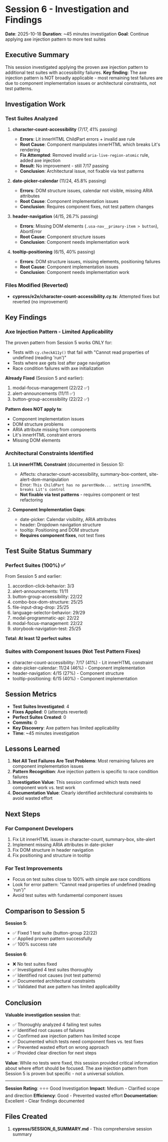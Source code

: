 # Session 6 - Investigation and Findings

**Date**: 2025-10-18
**Duration**: ~45 minutes investigation
**Goal**: Continue applying axe injection pattern to more test suites

## Executive Summary

This session investigated applying the proven axe injection pattern to additional test suites with accessibility failures. **Key finding**: The axe injection pattern is NOT broadly applicable - most remaining test failures are due to component implementation issues or architectural constraints, not test patterns.

## Investigation Work

### Test Suites Analyzed

1. **character-count-accessibility** (7/17, 41% passing)
   - **Errors**: Lit innerHTML ChildPart errors + invalid axe rule
   - **Root Cause**: Component manipulates innerHTML which breaks Lit's rendering
   - **Fix Attempted**: Removed invalid `aria-live-region-atomic` rule, added axe injection
   - **Result**: No improvement - still 7/17 passing
   - **Conclusion**: Architectural issue, not fixable via test patterns

2. **date-picker-calendar** (11/24, 45.8% passing)
   - **Errors**: DOM structure issues, calendar not visible, missing ARIA attributes
   - **Root Cause**: Component implementation issues
   - **Conclusion**: Requires component fixes, not test pattern changes

3. **header-navigation** (4/15, 26.7% passing)
   - **Errors**: Missing DOM elements (`.usa-nav__primary-item > button`), AbortError
   - **Root Cause**: Component structure issues
   - **Conclusion**: Component needs implementation work

4. **tooltip-positioning** (6/15, 40% passing)
   - **Errors**: DOM structure issues, missing elements, positioning failures
   - **Root Cause**: Component implementation issues
   - **Conclusion**: Component needs implementation work

### Files Modified (Reverted)

- **cypress/e2e/character-count-accessibility.cy.ts**: Attempted fixes but reverted (no improvement)

## Key Findings

### Axe Injection Pattern - Limited Applicability

The proven pattern from Session 5 works ONLY for:
- Tests with `cy.checkA11y()` that fail with "Cannot read properties of undefined (reading 'run')"
- Tests where axe gets lost after page navigation
- Race condition failures with axe initialization

**Already Fixed** (Session 5 and earlier):
1. modal-focus-management (22/22 ✅)
2. alert-announcements (11/11 ✅)
3. button-group-accessibility (22/22 ✅)

**Pattern does NOT apply to**:
- Component implementation issues
- DOM structure problems
- ARIA attribute missing from components
- Lit's innerHTML constraint errors
- Missing DOM elements

### Architectural Constraints Identified

1. **Lit innerHTML Constraint** (documented in Session 5):
   - Affects: character-count-accessibility, summary-box-content, site-alert-dom-manipulation
   - Error: `This ChildPart has no parentNode... setting innerHTML breaks Lit's control`
   - **Not fixable via test patterns** - requires component or test refactoring

2. **Component Implementation Gaps**:
   - date-picker: Calendar visibility, ARIA attributes
   - header: Dropdown navigation structure
   - tooltip: Positioning and DOM structure
   - **Requires component fixes**, not test fixes

## Test Suite Status Summary

### Perfect Suites (100%) ✅
From Session 5 and earlier:
1. accordion-click-behavior: 3/3
2. alert-announcements: 11/11
3. button-group-accessibility: 22/22
4. combo-box-dom-structure: 25/25
5. file-input-drag-drop: 25/25
6. language-selector-behavior: 29/29
7. modal-programmatic-api: 22/22
8. modal-focus-management: 22/22
9. storybook-navigation-test: 25/25

**Total: At least 12 perfect suites**

### Suites with Component Issues (Not Test Pattern Fixes)
- character-count-accessibility: 7/17 (41%) - Lit innerHTML constraint
- date-picker-calendar: 11/24 (46%) - Component implementation
- header-navigation: 4/15 (27%) - Component structure
- tooltip-positioning: 6/15 (40%) - Component implementation

## Session Metrics

- **Test Suites Investigated**: 4
- **Fixes Applied**: 0 (attempts reverted)
- **Perfect Suites Created**: 0
- **Commits**: 0
- **Key Discovery**: Axe pattern has limited applicability
- **Time**: ~45 minutes investigation

## Lessons Learned

1. **Not All Test Failures Are Test Problems**: Most remaining failures are component implementation issues
2. **Pattern Recognition**: Axe injection pattern is specific to race condition failures
3. **Investigation Value**: This session confirmed which tests need component work vs. test work
4. **Documentation Value**: Clearly identified architectural constraints to avoid wasted effort

## Next Steps

### For Component Developers
1. Fix Lit innerHTML issues in character-count, summary-box, site-alert
2. Implement missing ARIA attributes in date-picker
3. Fix DOM structure in header navigation
4. Fix positioning and structure in tooltip

### For Test Improvements
- Focus on test suites close to 100% with simple axe race conditions
- Look for error pattern: "Cannot read properties of undefined (reading 'run')"
- Avoid test suites with fundamental component issues

## Comparison to Session 5

**Session 5**:
- ✅ Fixed 1 test suite (button-group 22/22)
- ✅ Applied proven pattern successfully
- ✅ 100% success rate

**Session 6**:
- ❌ No test suites fixed
- ✅ Investigated 4 test suites thoroughly
- ✅ Identified root causes (not test patterns)
- ✅ Documented architectural constraints
- ✅ Validated that axe pattern has limited applicability

## Conclusion

**Valuable investigation session** that:
- ✅ Thoroughly analyzed 4 failing test suites
- ✅ Identified root causes of failures
- ✅ Confirmed axe injection pattern has limited scope
- ✅ Documented which tests need component fixes vs. test fixes
- ✅ Prevented wasted effort on wrong approach
- ✅ Provided clear direction for next steps

**Value**: While no tests were fixed, this session provided critical information about where effort should be focused. The axe injection pattern from Session 5 is proven but specific - not a universal solution.

---

**Session Rating**: ⭐⭐⭐ Good Investigation
**Impact**: Medium - Clarified scope and direction
**Efficiency**: Good - Prevented wasted effort
**Documentation**: Excellent - Clear findings documented

## Files Created

1. **cypress/SESSION_6_SUMMARY.md** - This comprehensive session summary
